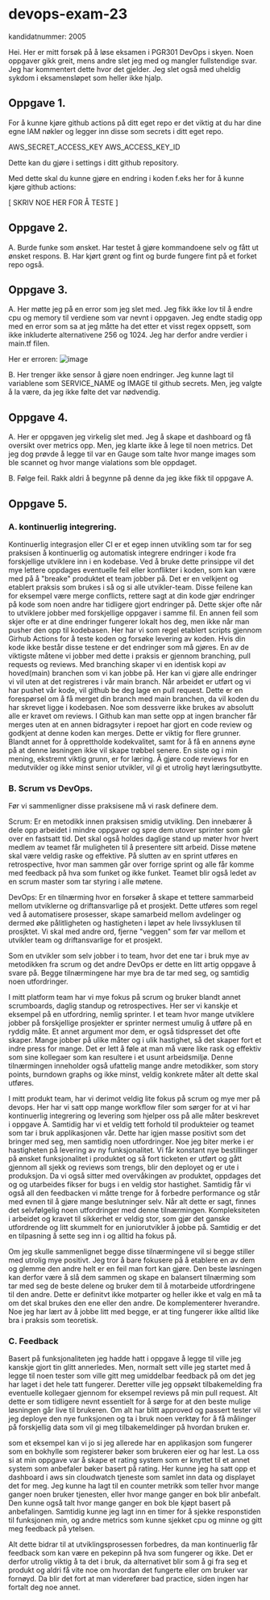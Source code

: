 # devops-exam-23

kandidatnummer: 2005

Hei. Her er mitt forsøk på å løse eksamen i PGR301 DevOps i skyen. Noen oppgaver gikk greit, mens andre slet jeg med og mangler fullstendige svar. Jeg har kommentert dette hvor det gjelder.
Jeg slet også med uheldig sykdom i eksamensløpet som heller ikke hjalp.

## Oppgave 1. 

For å kunne kjøre github actions på ditt eget repo er det viktig at du har dine egne IAM nøkler og legger inn disse som secrets  i ditt eget repo.

AWS_SECRET_ACCESS_KEY 
AWS_ACCESS_KEY_ID

Dette kan du gjøre i settings i ditt github repository.

Med dette skal du kunne gjøre en endring i koden f.eks her for å kunne kjøre github actions:

[ SKRIV NOE HER FOR Å TESTE ]

## Oppgave 2.

A. Burde funke som ønsket. Har testet å gjøre kommandoene selv og fått ut ønsket respons.
B. Har kjørt grønt og fint og burde fungere fint på et forket repo også.

## Oppgave 3.

A. Her møtte jeg på en error som jeg slet med. Jeg fikk ikke lov til å endre cpu og memory til verdiene som var nevnt i oppgaven. Jeg endte stadig opp med en error som sa at jeg måtte ha det etter et visst regex oppsett, som ikke inkluderte alternativene 256 og 1024. Jeg har derfor andre verdier i main.tf filen.

Her er erroren: 
![image](https://github.com/Frodsand/devops-exam-23/assets/94897200/94ec8b5d-6243-4765-97ed-cb656a202950)

B. Her trenger ikke sensor å gjøre noen endringer. Jeg kunne lagt til variablene som SERVICE_NAME og IMAGE til github secrets. Men, jeg valgte å la være, da jeg ikke følte det var nødvendig.

## Oppgave 4.

A. Her er oppgaven jeg virkelig slet med. Jeg å skape et dashboard og få oversikt over metrics opp. Men, jeg klarte ikke å lege til noen metrics. Det jeg dog prøvde å legge til var en Gauge som talte hvor mange images som ble scannet og hvor mange vialations som ble oppdaget.

B. Følge feil. Rakk aldri å begynne på denne da jeg ikke fikk til oppgave A.


## Oppgave 5.

### A. kontinuerlig integrering. 
Kontinuerlig integrasjon eller CI er et egep innen utvikling som tar for seg praksisen å kontinuerlig og automatisk integrere endringer i kode fra forskjellige utviklere inn i en kodebase. Ved å bruke dette prinsippe vil det mye lettere oppdages eventuelle feil eller konflikter i koden, som kan være med på å "breake" produktet et team jobber på. Det er en velkjent og etablert praksis som brukes i så og si alle utvikler-team. Disse feilene kan for eksempel være merge conflicts, rettere sagt at din kode gjør endringer på kode som noen andre har tidligere gjort endringer på. Dette skjer ofte når to utviklere jobber med forskjellige oppgaver i samme fil. En annen feil som skjer ofte er at dine endringer fungerer lokalt hos deg, men ikke når man pusher den opp til kodebasen. Her har vi som regel etablert scripts gjennom Girhub Actions for å teste koden og forsøke levering av koden. Hvis din kode ikke består disse testene er det endringer som må gjøres. En av de viktigste måtene vi jobber med dette i praksis er gjennom branching, pull requests og reviews. Med branching skaper vi en identisk kopi av hoved(main) branchen som vi kan jobbe på. Her kan vi gjøre alle endringer vi vil uten at det registreres i vår main branch. Når arbeidet er utført og vi har pushet vår kode, vil github be deg lage en pull request. Dette er en forespørsel om å få merget din branch med main branchen, da vil koden du har skrevet ligge i kodebasen. Noe som dessverre ikke brukes av absolutt alle er kravet om reviews. I Github kan man sette opp at ingen brancher får merges uten at en annen bidragsyter i repoet har gjort en code review og godkjent at denne koden kan merges. Dette er viktig for flere grunner. Blandt annet for å opprettholde kodekvalitet, samt for å få en annens øyne på at denne løsningen ikke vil skape trøbbel senere. En siste og i min mening, ekstremt viktig grunn, er for læring. Å gjøre code reviews for en medutvikler og ikke minst senior utvikler, vil gi et utrolig høyt læringsutbytte.

### B. Scrum vs DevOps. 
Før vi sammenligner disse praksisene må vi rask definere dem.

Scrum: Er en metodikk innen praksisen smidig utvikling. Den innebærer å dele opp arbeidet i mindre oppgaver og spre dem utover sprinter som går over en fastsatt tid. Det skal også holdes daglige stand up møter hvor hvert medlem av teamet får muligheten til å presentere sitt arbeid. Disse møtene skal være veldig raske og effektive. På slutten av en sprint utføres en retrospective, hvor man sammen går over forrige sprint og alle får komme med feedback på hva som funket og ikke funket. Teamet blir også ledet av en scrum master som tar styring i alle møtene.

DevOps: Er en tilnærming hvor en forsøker å skape et tettere sammarbeid mellom utviklerne og driftansvarlige på et prosjekt. Dette utføres som regel ved å automatisere prosesser, skape samarbeid mellom avdelinger og dermed øke pålitligheten og hastigheten i løpet av hele livssyklusen til prosjktet. Vi skal med andre ord, fjerne "veggen" som før var mellom et utvikler team og driftansvarlige for et prosjekt.

Som en utvikler som selv jobber i to team, hvor det ene tar i bruk mye av metodikken fra scrum og det andre DevOps er dette en litt artig oppgave å svare på. Begge tilnærmingene har mye bra de tar med seg, og samtidig noen utfordringer. 

I mitt platform team har vi mye fokus på scrum og bruker blandt annet scrumboards, daglig standup og retrospectives. Her ser vi kanskje et eksempel på en utfordring, nemlig sprinter. I et team hvor mange utviklere jobber på forskjellige prosjekter er sprinter nermest umulig å utføre på en ryddig måte. Et annet argument mor dem, er også tidspresset det ofte skaper. Mange jobber på ulike måter og i ulik hastighet, så det skaper fort et indre press for mange. Det er lett å føle at man må være like rask og effektiv som sine kollegaer som kan resultere i et usunt arbeidsmiljø. Denne tilnærmingen inneholder også ufattelig mange andre metodikker, som story points, burndown graphs og ikke minst, veldig konkrete måter alt dette skal utføres. 

I mitt produkt team, har vi derimot veldig lite fokus på scrum og mye mer på devops. Her har vi satt opp mange workflow filer som sørger for at vi har kontinuerlig integrering og levering som hjelper oss på alle måter beskrevet i oppgave A. Samtidig har vi et veldig tett forhold til produkteier og teamet som tar i bruk applikasjonen vår. Dette har igjen masse positivt som det bringer med seg, men samtidig noen utfordringer. Noe jeg biter merke i er hastigheten på levering av ny funksjonalitet. Vi får konstant nye bestillinger på ønsket funksjonalitet i produktet og så fort ticketen er utført og gått gjennom all sjekk og reviews som trengs, blir den deployet og er ute i produksjon. Da vi også sitter med overvåkingen av produktet, oppdages det og og utarbeides fikser for bugs i en veldig stor hastighet. Samtidig får vi også all den feedbacken vi måtte trenge for å forbedre performance og står med evnen til å gjøre mange beslutninger selv. Når alt dette er sagt, finnes det selvfølgelig noen utfordringer med denne tilnærmingen. Kompleksiteten i arbeidet og kravet til sikkerhet er veldig stor, som gjør det ganske utfordrende og litt skummelt for en juniorutvikler å jobbe på. Samtidig er det en tilpasning å sette seg inn i og alltid ha fokus på. 

Om jeg skulle sammenlignet begge disse tilnærmingene vil si begge stiller med utrolig mye positivt. Jeg tror å bare fokusere på å etablere en av dem og glemme den andre helt er en feil man fort kan gjøre. Den beste løsningen kan derfor være å slå dem sammen og skape en balansert tilnærming som tar med seg de beste delene og bruker dem til å motarbeide utfordringene til den andre. Dette er definitvt ikke motparter og heller ikke et valg en må ta om det skal brukes den ene eller den andre. De komplementerer hverandre. Noe jeg har lært av å jobbe litt med begge, er at ting fungerer ikke alltid like bra i praksis som teoretisk.

### C. Feedback
Basert på funksjonaliteten jeg hadde hatt i oppgave å legge til ville jeg kanskje gjort tin glitt annerledes. Men, normalt sett ville jeg startet med å legge til noen tester som ville gitt meg umiddelbar feedback på om det jeg har laget i det hele tatt fungerer. Deretter ville jeg oppsøkt tilbakemelding fra eventuelle kollegaer gjennom for eksempel reviews på min pull request. Alt dette er som tidligere nevnt essentielt for å sørge for at den beste mulige løsningen går live til brukeren. Om alt har blitt approved og passert tester vil jeg deploye den nye funksjonen og ta i bruk noen verktøy for å få målinger på forskjellig data som vil gi meg tilbakemeldinger på hvordan bruken er. 

som et eksempel kan vi jo si jeg allerede har en applikasjon som fungerer som en bokhylle som registerer bøker som brukeren eier og har lest. La oss si at min oppgave var å skape et rating system som er knyttet til et annet system som anbefaler bøker basert på rating. 
Her kunne jeg ha satt opp et dashboard i aws sin cloudwatch tjeneste som samlet inn data og displayet det for meg. Jeg kunne ha lagt til en counter metrikk som teller hvor mange ganger noen bruker tjenesten, eller hvor mange ganger en bok blir anbefalt. Den kunne også talt hvor mange ganger en bok ble kjøpt basert på anbefalingen. 
Samtidig kunne jeg lagt inn en timer for å sjekke responstiden til funksjonen min, og andre metrics som kunne sjekket cpu og minne og gitt meg feedback på ytelsen.

Alt dette bidrar til at utviklingsprosessen forbedres, da man kontinuerlig får feedback som kan være en pekepinn på hva som fungerer og ikke. Det er derfor utrolig viktig å ta det i bruk, da alternativet blir som å gi fra seg et produkt og aldri få vite noe om hvordan det fungerte eller om bruker var fornøyd. Da blir det fort at man viderefører bad practice, siden ingen har fortalt deg noe annet.
